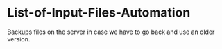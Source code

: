 # List-of-Input-Files-Automation

Backups files on the server in case we have to go back and use an older version.
